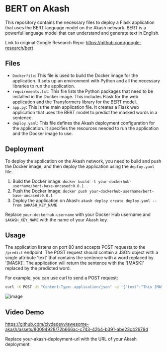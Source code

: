 # BERT on Akash

This repository contains the necessary files to deploy a Flask application that uses the BERT language model on the Akash network. BERT is a powerful language model that can understand and generate text in English.

Link to original Google Research Repo: https://github.com/google-research/bert

## Files

- `Dockerfile`: This file is used to build the Docker image for the application. It sets up an environment with Python and all the necessary libraries to run the application.
- `requirements.txt`: This file lists the Python packages that need to be installed in the Docker image. This includes Flask for the web application and the Transformers library for the BERT model.
- `app.py`: This is the main application file. It creates a Flask web application that uses the BERT model to predict the masked words in a sentence.
- `deploy.yaml`: This file defines the Akash deployment configuration for the application. It specifies the resources needed to run the application and the Docker image to use.

## Deployment

To deploy the application on the Akash network, you need to build and push the Docker image, and then deploy the application using the `deploy.yaml` file.

1. Build the Docker image: `docker build -t your-dockerhub-username/bert-base-uncased:0.0.1 .`
2. Push the Docker image: `docker push your-dockerhub-username/bert-base-uncased:0.0.1`
3. Deploy the application on Akash: `akash deploy create deploy.yaml --from $AKASH_KEY_NAME`

Replace `your-dockerhub-username` with your Docker Hub username and `$AKASH_KEY_NAME` with the name of your Akash key.

## Usage

The application listens on port 80 and accepts POST requests to the `/predict` endpoint. The POST request should contain a JSON object with a single attribute 'text' that contains the sentence with a word replaced by '[MASK]'. The application will return the sentence with the '[MASK]' replaced by the predicted word.

For example, you can use curl to send a POST request:

```bash
curl -X POST -H "Content-Type: application/json" -d '{"text":"This [MASK] model can understand and generate text in multiple languages."}' http://your-akash-deployment-url/predict
```
![image](https://github.com/clydedevv/awesome-akash/assets/80094928/a00a4dbc-9486-4365-a8f9-590341c20250)

## Video Demo

https://github.com/clydedevv/awesome-akash/assets/80094928/72b666ac-c743-42b4-b391-abe23c42979d


Replace your-akash-deployment-url with the URL of your Akash deployment.

